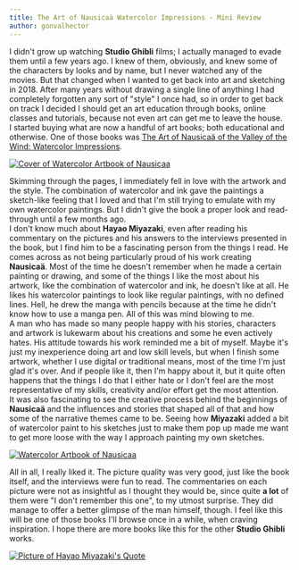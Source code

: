 ```yaml
---
title: The Art of Nausicaä Watercolor Impressions - Mini Review
author: gonvalhector
---
```


I didn't grow up watching **Studio Ghibli** films; I actually managed to evade them until a few years ago.
I knew of them, obviously, and knew some of the characters by looks and by name, but I never watched any of the movies.
But that changed when I wanted to get back into art and sketching in 2018. After many years without drawing a single line of anything I had completely forgotten any sort of "style" I once had,
so in order to get back on track I decided I should get an art education through books, online classes and tutorials, because not even art can get me to leave the house.  
I started buying what are now a handful of art books; both educational and otherwise. One of those books was [The Art of Nausicaä of the Valley of the Wind: Watercolor Impressions](https://www.goodreads.com/book/show/766111.The_Art_of_Nausica_of_the_Valley_of_the_Wind).


<a href="https://lh3.googleusercontent.com/WbX_hUS5yDUp603i9gO-6m3s1DuIUVORibVG49lHUXUJaZAGXlWWDBRcEfumPR4PDm8tFo8l1-pWe4C0WuomiPyuLj3fnF3CXNrMMWFiFwn--gM44pP6rN8XSetNv-o-m6rWb2McSQ=w2400"><picture>
    <source media="(min-width: 1920px)" srcset="https://lh3.googleusercontent.com/y4-_NPf1rmxfxBF7ZFUFwcutng23XwKodoOCBtJ2MqXg6mpgqSv5SyeLS_qqUm82gp9CrXwD7qo_HdztqHOrZh3pO-Lb9nHUhkrNDEB90G_WtSrdgagYGY6X8C26YYbd2RNrJ69Ktg=w850">
    <source media="(min-width: 1920px)" srcset="https://lh3.googleusercontent.com/jfnUSjI6XgaVcMe63t8sY2WZwVNKMjbSa6FSpvs86Lex7uxWgPj3ll5x8wcU14x5wRabWrIOfrdyHjs3ziLOZzljyMTiEoS50tQGgWPmNutjy_Wbu529HOIYctzP3nnBu6O4oASFHg=w850">
    <source media="(min-width: 1024px)" srcset="https://lh3.googleusercontent.com/y4-_NPf1rmxfxBF7ZFUFwcutng23XwKodoOCBtJ2MqXg6mpgqSv5SyeLS_qqUm82gp9CrXwD7qo_HdztqHOrZh3pO-Lb9nHUhkrNDEB90G_WtSrdgagYGY6X8C26YYbd2RNrJ69Ktg=w711">
    <source media="(min-width: 1024px)" srcset="https://lh3.googleusercontent.com/jfnUSjI6XgaVcMe63t8sY2WZwVNKMjbSa6FSpvs86Lex7uxWgPj3ll5x8wcU14x5wRabWrIOfrdyHjs3ziLOZzljyMTiEoS50tQGgWPmNutjy_Wbu529HOIYctzP3nnBu6O4oASFHg=w711">
    <source media="(min-width: 768px)" srcset="https://lh3.googleusercontent.com/y4-_NPf1rmxfxBF7ZFUFwcutng23XwKodoOCBtJ2MqXg6mpgqSv5SyeLS_qqUm82gp9CrXwD7qo_HdztqHOrZh3pO-Lb9nHUhkrNDEB90G_WtSrdgagYGY6X8C26YYbd2RNrJ69Ktg=w533">
    <source media="(min-width: 768px)" srcset="https://lh3.googleusercontent.com/jfnUSjI6XgaVcMe63t8sY2WZwVNKMjbSa6FSpvs86Lex7uxWgPj3ll5x8wcU14x5wRabWrIOfrdyHjs3ziLOZzljyMTiEoS50tQGgWPmNutjy_Wbu529HOIYctzP3nnBu6O4oASFHg=w533">
    <source media="(min-width: 600px)" srcset="https://lh3.googleusercontent.com/y4-_NPf1rmxfxBF7ZFUFwcutng23XwKodoOCBtJ2MqXg6mpgqSv5SyeLS_qqUm82gp9CrXwD7qo_HdztqHOrZh3pO-Lb9nHUhkrNDEB90G_WtSrdgagYGY6X8C26YYbd2RNrJ69Ktg=w416">
    <source media="(min-width: 600px)" srcset="https://lh3.googleusercontent.com/jfnUSjI6XgaVcMe63t8sY2WZwVNKMjbSa6FSpvs86Lex7uxWgPj3ll5x8wcU14x5wRabWrIOfrdyHjs3ziLOZzljyMTiEoS50tQGgWPmNutjy_Wbu529HOIYctzP3nnBu6O4oASFHg=w416">
    <source media="(min-width: 411px)" srcset="https://lh3.googleusercontent.com/y4-_NPf1rmxfxBF7ZFUFwcutng23XwKodoOCBtJ2MqXg6mpgqSv5SyeLS_qqUm82gp9CrXwD7qo_HdztqHOrZh3pO-Lb9nHUhkrNDEB90G_WtSrdgagYGY6X8C26YYbd2RNrJ69Ktg=w285">
    <source media="(min-width: 411px)" srcset="https://lh3.googleusercontent.com/jfnUSjI6XgaVcMe63t8sY2WZwVNKMjbSa6FSpvs86Lex7uxWgPj3ll5x8wcU14x5wRabWrIOfrdyHjs3ziLOZzljyMTiEoS50tQGgWPmNutjy_Wbu529HOIYctzP3nnBu6O4oASFHg=w285">
    <source media="(min-width: 360px)" srcset="https://lh3.googleusercontent.com/y4-_NPf1rmxfxBF7ZFUFwcutng23XwKodoOCBtJ2MqXg6mpgqSv5SyeLS_qqUm82gp9CrXwD7qo_HdztqHOrZh3pO-Lb9nHUhkrNDEB90G_WtSrdgagYGY6X8C26YYbd2RNrJ69Ktg=w250">
    <source media="(min-width: 360px)" srcset="https://lh3.googleusercontent.com/jfnUSjI6XgaVcMe63t8sY2WZwVNKMjbSa6FSpvs86Lex7uxWgPj3ll5x8wcU14x5wRabWrIOfrdyHjs3ziLOZzljyMTiEoS50tQGgWPmNutjy_Wbu529HOIYctzP3nnBu6O4oASFHg=w250">
    <source media="(min-width: 240px)" srcset="https://lh3.googleusercontent.com/y4-_NPf1rmxfxBF7ZFUFwcutng23XwKodoOCBtJ2MqXg6mpgqSv5SyeLS_qqUm82gp9CrXwD7qo_HdztqHOrZh3pO-Lb9nHUhkrNDEB90G_WtSrdgagYGY6X8C26YYbd2RNrJ69Ktg=w166">
    <img class="my-3 mx-auto d-block" src="https://lh3.googleusercontent.com/jfnUSjI6XgaVcMe63t8sY2WZwVNKMjbSa6FSpvs86Lex7uxWgPj3ll5x8wcU14x5wRabWrIOfrdyHjs3ziLOZzljyMTiEoS50tQGgWPmNutjy_Wbu529HOIYctzP3nnBu6O4oASFHg=w166" alt="Cover of Watercolor Artbook of Nausicaa" title="The Art of Nausicaä of the Valley of the Wind: Watercolor Impressions">
</picture></a>


Skimming through the pages, I immediately fell in love with the artwork and the style. The combination of watercolor and ink gave the paintings a sketch-like feeling that I loved and that I'm still trying to emulate with my own watercolor paintings. But I didn't give the book a proper look and read-through until a few months ago.  
I don't know much about **Hayao Miyazaki**, even after reading his commentary on the pictures and his answers to the interviews presented in the book, but I find him to be a fascinating person from the things I read.
He comes across as not being particularly proud of his work creating **Nausicaä**. Most of the time he doesn't remember when he made a certain painting or drawing, and some of the things I like the most about his artwork, like the combination of watercolor and ink, he doesn't like at all. He likes his watercolor paintings to look like regular paintings, with no defined lines. Hell, he drew the manga with pencils because at the time he didn't know how to use a manga pen. All of this was mind blowing to me.  
A man who has made so many people happy with his stories, characters and artwork is lukewarm about his creations and some he even actively hates. His attitude towards his work reminded me a bit of myself.
Maybe it's just my inexperience doing art and low skill levels, but when I finish some artwork, whether I use digital or traditional means, most of the time I'm just glad it's over. And if people like it, then I'm happy about it, but it quite often happens that the things I do that I either hate or I don't feel are the most representative of my skills, creativity and/or effort get the most attention.  
It was also fascinating to see the creative process behind the beginnings of **Nausicaä** and the influences and stories that shaped all of that and how some of the narrative themes came to be. Seeing how **Miyazaki** added a bit of watercolor paint to his sketches just to make them pop up made me want to get more loose with the way I approach painting my own sketches.  


<a href="https://lh3.googleusercontent.com/VkbutDtxhsn7Jf0NP0SNjFRs1aQz08xulXN9Z0o4nRKkSDkHs-9Wn9e1C4JVOCXSyAEYoOYtp5wPDacC7ocskkr27pGaqSGMl-B0uhtSVmh1F2EqCm-ofb3Qjji7WoJK0fH7oL4OaQ=w2400"><picture>
    <source media="(min-width: 1920px)" srcset="https://lh3.googleusercontent.com/qSYPMkXKYTozqRcjBdnK4khU8xxwnJCNrFnVPhL7YSsZ46_IfTQJVGPZJWvUS-KXLyVHvW1nGfvciJhRKQpKSpQ2PAPN2JTkK72Nz_diTHTwSdCZQNu2aOnOpqBgHP4Vh_iGhitIJQ=w850">
    <source media="(min-width: 1920px)" srcset="https://lh3.googleusercontent.com/1TBbI8_PH5wt7A2DxZx8CRrAo7JwaFzkTIFT-ULckQg90STbtkCQZWIzKntVH7__hjbdBi77_qzINhnWmK9gcpDH_KbEOZuAcmRok7wGxL3pAqoufdwoIUsoaFdQP_NzsjDbM-_89Q=w850">
    <source media="(min-width: 1024px)" srcset="https://lh3.googleusercontent.com/qSYPMkXKYTozqRcjBdnK4khU8xxwnJCNrFnVPhL7YSsZ46_IfTQJVGPZJWvUS-KXLyVHvW1nGfvciJhRKQpKSpQ2PAPN2JTkK72Nz_diTHTwSdCZQNu2aOnOpqBgHP4Vh_iGhitIJQ=w711">
    <source media="(min-width: 1024px)" srcset="https://lh3.googleusercontent.com/1TBbI8_PH5wt7A2DxZx8CRrAo7JwaFzkTIFT-ULckQg90STbtkCQZWIzKntVH7__hjbdBi77_qzINhnWmK9gcpDH_KbEOZuAcmRok7wGxL3pAqoufdwoIUsoaFdQP_NzsjDbM-_89Q=w711">
    <source media="(min-width: 768px)" srcset="https://lh3.googleusercontent.com/qSYPMkXKYTozqRcjBdnK4khU8xxwnJCNrFnVPhL7YSsZ46_IfTQJVGPZJWvUS-KXLyVHvW1nGfvciJhRKQpKSpQ2PAPN2JTkK72Nz_diTHTwSdCZQNu2aOnOpqBgHP4Vh_iGhitIJQ=w533">
    <source media="(min-width: 768px)" srcset="https://lh3.googleusercontent.com/1TBbI8_PH5wt7A2DxZx8CRrAo7JwaFzkTIFT-ULckQg90STbtkCQZWIzKntVH7__hjbdBi77_qzINhnWmK9gcpDH_KbEOZuAcmRok7wGxL3pAqoufdwoIUsoaFdQP_NzsjDbM-_89Q=w533">
    <source media="(min-width: 600px)" srcset="https://lh3.googleusercontent.com/qSYPMkXKYTozqRcjBdnK4khU8xxwnJCNrFnVPhL7YSsZ46_IfTQJVGPZJWvUS-KXLyVHvW1nGfvciJhRKQpKSpQ2PAPN2JTkK72Nz_diTHTwSdCZQNu2aOnOpqBgHP4Vh_iGhitIJQ=w416">
    <source media="(min-width: 600px)" srcset="https://lh3.googleusercontent.com/1TBbI8_PH5wt7A2DxZx8CRrAo7JwaFzkTIFT-ULckQg90STbtkCQZWIzKntVH7__hjbdBi77_qzINhnWmK9gcpDH_KbEOZuAcmRok7wGxL3pAqoufdwoIUsoaFdQP_NzsjDbM-_89Q=w416">
    <source media="(min-width: 411px)" srcset="https://lh3.googleusercontent.com/qSYPMkXKYTozqRcjBdnK4khU8xxwnJCNrFnVPhL7YSsZ46_IfTQJVGPZJWvUS-KXLyVHvW1nGfvciJhRKQpKSpQ2PAPN2JTkK72Nz_diTHTwSdCZQNu2aOnOpqBgHP4Vh_iGhitIJQ=w285">
    <source media="(min-width: 411px)" srcset="https://lh3.googleusercontent.com/1TBbI8_PH5wt7A2DxZx8CRrAo7JwaFzkTIFT-ULckQg90STbtkCQZWIzKntVH7__hjbdBi77_qzINhnWmK9gcpDH_KbEOZuAcmRok7wGxL3pAqoufdwoIUsoaFdQP_NzsjDbM-_89Q=w285">
    <source media="(min-width: 360px)" srcset="https://lh3.googleusercontent.com/qSYPMkXKYTozqRcjBdnK4khU8xxwnJCNrFnVPhL7YSsZ46_IfTQJVGPZJWvUS-KXLyVHvW1nGfvciJhRKQpKSpQ2PAPN2JTkK72Nz_diTHTwSdCZQNu2aOnOpqBgHP4Vh_iGhitIJQ=w250">
    <source media="(min-width: 360px)" srcset="https://lh3.googleusercontent.com/1TBbI8_PH5wt7A2DxZx8CRrAo7JwaFzkTIFT-ULckQg90STbtkCQZWIzKntVH7__hjbdBi77_qzINhnWmK9gcpDH_KbEOZuAcmRok7wGxL3pAqoufdwoIUsoaFdQP_NzsjDbM-_89Q=w250">
    <source media="(min-width: 240px)" srcset="https://lh3.googleusercontent.com/qSYPMkXKYTozqRcjBdnK4khU8xxwnJCNrFnVPhL7YSsZ46_IfTQJVGPZJWvUS-KXLyVHvW1nGfvciJhRKQpKSpQ2PAPN2JTkK72Nz_diTHTwSdCZQNu2aOnOpqBgHP4Vh_iGhitIJQ=w166">
    <img class="my-3 mx-auto d-block" src="https://lh3.googleusercontent.com/1TBbI8_PH5wt7A2DxZx8CRrAo7JwaFzkTIFT-ULckQg90STbtkCQZWIzKntVH7__hjbdBi77_qzINhnWmK9gcpDH_KbEOZuAcmRok7wGxL3pAqoufdwoIUsoaFdQP_NzsjDbM-_89Q=w166" alt="Watercolor Artbook of Nausicaa" title="The Art of Nausicaä of the Valley of the Wind: Watercolor Impressions">
</picture></a>


All in all, I really liked it. The picture quality was very good, just like the book itself, and the interviews were fun to read. The commentaries on each picture were not as insightful as I thought they would be, since quite **a lot** of them were "I don't remember this one", to my utmost surprise. They did manage to offer a better glimpse of the man himself, though.
I feel like this will be one of those books I'll browse once in a while, when craving inspiration. I hope there are more books like this for the other **Studio Ghibli** works.

<a href="https://lh3.googleusercontent.com/zVHdLJLdn_PRo_n5teAjqkC-eFB3XQQGcbLp0C1faMB8kM9tlyi_R957KdoNkZ21dGZkHmV9qGG0xt2ZQ9ZiUUJNKYY43zHYfWKFv1qT6KdVoHIFwB-PgIAplwZWjEWSmvHUZmgQiw=w2400"><picture>
    <source media="(min-width: 1920px)" srcset="https://lh3.googleusercontent.com/3azJBlq4s6BcI6ATPYfjYd08TKv5-JNjezkTbFq0XCL2mEPtcPBhUg5bOATyr9SkwmTj3d12SSg7u9gRQV2bp13YKaM_mMqpqD36mwDTTQa_nzDisG-4pbddnVGoiuvxDyzcX5jNsw=w850">
    <source media="(min-width: 1920px)" srcset="https://lh3.googleusercontent.com/Pr01gdBJByMkt1ijKaaWMjAkju-6AIMD78WmPMpufjoD4s40SaOjmb5C0kHE6kPNEAfsOpPbothD0bNfrbqK1NgjzrwFlkxulKaZRaeFjscwHjhRWuksuHvVi0pYXYtVQ8piuKN2rQ=w850">
    <source media="(min-width: 1024px)" srcset="https://lh3.googleusercontent.com/3azJBlq4s6BcI6ATPYfjYd08TKv5-JNjezkTbFq0XCL2mEPtcPBhUg5bOATyr9SkwmTj3d12SSg7u9gRQV2bp13YKaM_mMqpqD36mwDTTQa_nzDisG-4pbddnVGoiuvxDyzcX5jNsw=w711">
    <source media="(min-width: 1024px)" srcset="https://lh3.googleusercontent.com/Pr01gdBJByMkt1ijKaaWMjAkju-6AIMD78WmPMpufjoD4s40SaOjmb5C0kHE6kPNEAfsOpPbothD0bNfrbqK1NgjzrwFlkxulKaZRaeFjscwHjhRWuksuHvVi0pYXYtVQ8piuKN2rQ=w711">
    <source media="(min-width: 768px)" srcset="https://lh3.googleusercontent.com/3azJBlq4s6BcI6ATPYfjYd08TKv5-JNjezkTbFq0XCL2mEPtcPBhUg5bOATyr9SkwmTj3d12SSg7u9gRQV2bp13YKaM_mMqpqD36mwDTTQa_nzDisG-4pbddnVGoiuvxDyzcX5jNsw=w533">
    <source media="(min-width: 768px)" srcset="https://lh3.googleusercontent.com/Pr01gdBJByMkt1ijKaaWMjAkju-6AIMD78WmPMpufjoD4s40SaOjmb5C0kHE6kPNEAfsOpPbothD0bNfrbqK1NgjzrwFlkxulKaZRaeFjscwHjhRWuksuHvVi0pYXYtVQ8piuKN2rQ=w533">
    <source media="(min-width: 600px)" srcset="https://lh3.googleusercontent.com/3azJBlq4s6BcI6ATPYfjYd08TKv5-JNjezkTbFq0XCL2mEPtcPBhUg5bOATyr9SkwmTj3d12SSg7u9gRQV2bp13YKaM_mMqpqD36mwDTTQa_nzDisG-4pbddnVGoiuvxDyzcX5jNsw=w416">
    <source media="(min-width: 600px)" srcset="https://lh3.googleusercontent.com/Pr01gdBJByMkt1ijKaaWMjAkju-6AIMD78WmPMpufjoD4s40SaOjmb5C0kHE6kPNEAfsOpPbothD0bNfrbqK1NgjzrwFlkxulKaZRaeFjscwHjhRWuksuHvVi0pYXYtVQ8piuKN2rQ=w416">
    <source media="(min-width: 411px)" srcset="https://lh3.googleusercontent.com/3azJBlq4s6BcI6ATPYfjYd08TKv5-JNjezkTbFq0XCL2mEPtcPBhUg5bOATyr9SkwmTj3d12SSg7u9gRQV2bp13YKaM_mMqpqD36mwDTTQa_nzDisG-4pbddnVGoiuvxDyzcX5jNsw=w285">
    <source media="(min-width: 411px)" srcset="https://lh3.googleusercontent.com/Pr01gdBJByMkt1ijKaaWMjAkju-6AIMD78WmPMpufjoD4s40SaOjmb5C0kHE6kPNEAfsOpPbothD0bNfrbqK1NgjzrwFlkxulKaZRaeFjscwHjhRWuksuHvVi0pYXYtVQ8piuKN2rQ=w285">
    <source media="(min-width: 360px)" srcset="https://lh3.googleusercontent.com/3azJBlq4s6BcI6ATPYfjYd08TKv5-JNjezkTbFq0XCL2mEPtcPBhUg5bOATyr9SkwmTj3d12SSg7u9gRQV2bp13YKaM_mMqpqD36mwDTTQa_nzDisG-4pbddnVGoiuvxDyzcX5jNsw=w250">
    <source media="(min-width: 360px)" srcset="https://lh3.googleusercontent.com/Pr01gdBJByMkt1ijKaaWMjAkju-6AIMD78WmPMpufjoD4s40SaOjmb5C0kHE6kPNEAfsOpPbothD0bNfrbqK1NgjzrwFlkxulKaZRaeFjscwHjhRWuksuHvVi0pYXYtVQ8piuKN2rQ=w250">
    <source media="(min-width: 240px)" srcset="https://lh3.googleusercontent.com/3azJBlq4s6BcI6ATPYfjYd08TKv5-JNjezkTbFq0XCL2mEPtcPBhUg5bOATyr9SkwmTj3d12SSg7u9gRQV2bp13YKaM_mMqpqD36mwDTTQa_nzDisG-4pbddnVGoiuvxDyzcX5jNsw=w166">
    <img class="my-3 mx-auto d-block" src="https://lh3.googleusercontent.com/Pr01gdBJByMkt1ijKaaWMjAkju-6AIMD78WmPMpufjoD4s40SaOjmb5C0kHE6kPNEAfsOpPbothD0bNfrbqK1NgjzrwFlkxulKaZRaeFjscwHjhRWuksuHvVi0pYXYtVQ8piuKN2rQ=w166" alt="Picture of Hayao Miyazaki's Quote" title="Hayao Miyazaki's Quote">
</picture></a>
